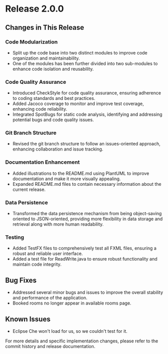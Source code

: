 # Release 2.0.0

## Changes in This Release

### Code Modularization

- Split up the code base into two distinct modules to improve code organization and maintainability.
- One of the modules has been further divided into two sub-modules to enhance code isolation and reusability.

### Code Quality Assurance

- Introduced CheckStyle for code quality assurance, ensuring adherence to coding standards and best practices.
- Added Jacoco coverage to monitor and improve test coverage, enhancing code reliability.
- Integrated SpotBugs for static code analysis, identifying and addressing potential bugs and code quality issues.

### Git Branch Structure

- Revised the git branch structure to follow an issues-oriented approach, enhancing collaboration and issue tracking.

### Documentation Enhancement

- Added illustrations to the README.md using PlantUML to improve documentation and make it more visually appealing.
- Expanded README.md files to contain necessary information about the current release.

### Data Persistence

- Transformed the data persistence mechanism from being object-saving oriented to JSON-oriented, providing more flexibility in data storage and retrieval along with more human readability.

### Testing

- Added TestFX files to comprehensively test all FXML files, ensuring a robust and reliable user interface.
- Added a test file for ReadWrite.java to ensure robust functionality and maintain code integrity.

## Bug Fixes

- Addressed several minor bugs and issues to improve the overall stability and performance of the application.
- Booked rooms no longer appear in available rooms page.

## Known Issues

- Eclipse Che won't load for us, so we couldn't test for it.

For more details and specific implementation changes, please refer to the commit history and release documentation.
